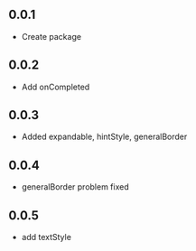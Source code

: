 ## 0.0.1

* Create package

## 0.0.2

* Add onCompleted

## 0.0.3

* Added expandable, hintStyle, generalBorder

## 0.0.4

* generalBorder problem fixed

## 0.0.5

* add textStyle